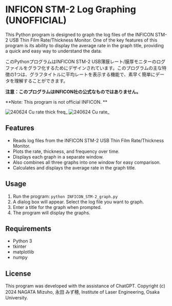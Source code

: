 # INFICON STM-2 Log Graphing (UNOFFICIAL)
This Python program is designed to graph the log files of the INFICON STM-2 USB Thin Film Rate/Thickness Monitor. One of the key features of this program is its ability to display the average rate in the graph title, providing a quick and easy way to understand the data.

このPythonプログラムはINFICON STM-2 USB薄膜レート/膜厚モニターのログファイルをグラフ化するためにデザインされています。このプログラムの主な特徴の1つは、グラフタイトルに平均レートを表示する機能で、素早く簡単にデータを理解することができます。

**注意：このプログラムはINFICON社の公式なものではありません。**  

**Note: This program is not official INFICON. **  

![240624 Cu rate thick freq_](https://github.com/Mizuho-NAGATA/INFICON_STM-2_graph/assets/139824384/7514e6f2-7d17-48c8-8f14-cca761639884)
![240624 Cu rate_](https://github.com/Mizuho-NAGATA/INFICON_STM-2_graph/assets/139824384/24cf5922-6362-4954-b1f5-521b89c14790)
## Features

- Reads log files from the INFICON STM-2 USB Thin Film Rate/Thickness Monitor.
- Plots the rate, thickness, and frequency over time.
- Displays each graph in a separate window.
- Also combines all three graphs into one window for easy comparison.
- Calculates and displays the average rate in the graph title.

## Usage

1. Run the program: `python INFICON_STM-2_graph.py`
2. A dialog box will appear. Select the log file you want to graph.
3. Enter a title for the graph when prompted.
4. The program will display the graphs.

## Requirements

- Python 3
- tkinter
- matplotlib
- numpy

## License

This program was developed with the assistance of ChatGPT. Copyright (c) 2024 NAGATA Mizuho, 永田 みず穂, Institute of Laser Engineering, Osaka University.

